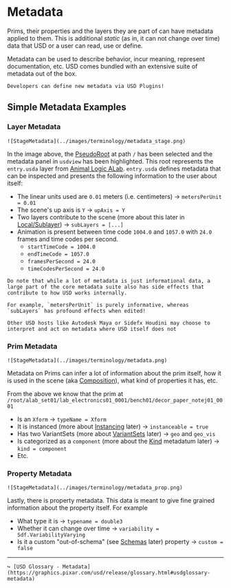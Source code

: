 # Metadata

Prims, their properties and the layers they are part of can have metadata applied to them. This is additional _static_ (as in, it can not change over time) data that USD or a user can read, use or define.

Metadata can be used to describe behavior, incur meaning, represent documentation, etc. USD comes bundled with an extensive suite of metadata out of the box.

```admonish tip title=""
Developers can define new metadata via USD Plugins!
```

## Simple Metadata Examples

### Layer Metadata

```admonish example title=""
![StageMetadata](../images/terminology/metadata_stage.png)
```

In the image above, the [PseudoRoot](https://graphics.pixar.com/usd/release/glossary.html#usdglossary-pseudoroot) at path `/` has been selected and the metadata panel in `usdview` has been highlighted. This root represents the `entry.usda` layer from [Animal Logic ALab](https://animallogic.com/alab/). `entry.usda` defines metadata that can be inspected and presents the following information to the user about itself:
- The linear units used are `0.01` meters (i.e. centimeters) → `metersPerUnit = 0.01`
- The scene's up axis is `Y` → `upAxis = Y`
- Two layers contribute to the scene (more about this later in [Local/Sublayer](./local_sublayer.md)) → `subLayers = [...]`
- Animation is present between time code `1004.0` and `1057.0` with `24.0` frames and time codes per second.
  - `startTimeCode = 1004.0`
  - `endTimeCode = 1057.0`
  - `framesPerSecond = 24.0`
  - `timeCodesPerSecond = 24.0`

```admonish warning title=""
Do note that while a lot of metadata is just informational data, a large part of the core metadata suite also has side effects that contribute to how USD works internally.

For example, `metersPerUnit` is purely informative, whereas `subLayers` has profound effects when edited!
```


```admonish note title=""
Other USD hosts like Autodesk Maya or Sidefx Houdini may choose to interpret and act on metadata where USD itself does not
```

### Prim Metadata

```admonish example title=""
![StageMetadata](../images/terminology/metadata.png)
```

Metadata on Prims can infer a lot of information about the prim itself, how it is used in the scene (aka [Composition](./composition.md)), what kind of properties it has, etc.

From the above we know that the prim at `/root/alab_set01/lab_electronics01_0001/bench01/decor_paper_notej01_0001` 

- Is an `Xform` → `typeName = Xform`
- It is instanced (more about [Instancing](./instancing.md) later) → `instanceable = true`
- Has two VariantSets (more about [VariantSets](./variantset.md) later) → `geo` and `geo_vis`
- Is categorized as a `component` (more about the [Kind](./kind.md) metadatum later) → `kind = component`
- Etc.

### Property Metadata

```admonish example title=""
![StageMetadata](../images/terminology/metadata_prop.png)
```

Lastly, there is property metadata. This data is meant to give fine grained information about the property itself. For example

- What type it is → `typename = double3`
- Whether it can change over time → `variability = Sdf.VariabilityVarying`
- Is it a custom "out-of-schema" (see [Schemas](./schemas.md) later) property → `custom = false`

---

```admonish note title=""
↪ [USD Glossary - Metadata](https://graphics.pixar.com/usd/release/glossary.html#usdglossary-metadata)
```